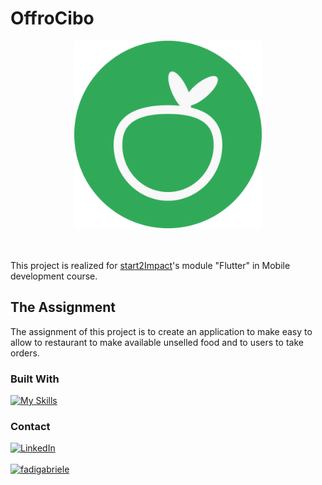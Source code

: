 # OffroCibo

<div align="center">
<img src="./assets/images/app_icon.png" width="300" heigth="300">
</div></br></br>

This project is realized for [start2Impact](https://www.start2impact.it)'s module "Flutter" in Mobile development course.

## The Assignment

The assignment of this project is to create an application to make easy to allow to restaurant to make available unselled food and to users to take orders.

### Built With

[![My Skills](https://skillicons.dev/icons?i=dart,flutter)](https://skillicons.dev)

### Contact

 <a href="https://www.linkedin.com/in/developer-android/" target="blank">
  <img src="https://img.shields.io/badge/LinkedIn-FFFFFF?style=for-the-badge&logo=linkedin&logoColor=FFFFFF&color=0A66C2" alt="LinkedIn"/>
</a></br></br>

 <a href="https://fadigabriele.it" target="blank">
  <img src="https://fadigabriele.it/assets/img/logo.svg" width="100" heigth="100" alt="fadigabriele"/>
</a>
